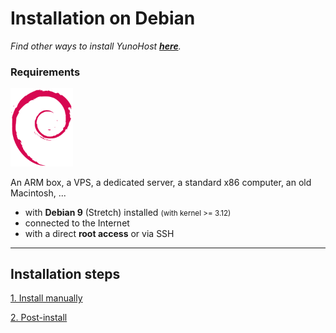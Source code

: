# Installation on Debian

*Find other ways to install YunoHost **[here](/install)**.*

### Requirements

<img width=100 src="/images/debian-logo.png">

An ARM box, a VPS, a dedicated server, a standard x86 computer, an old Macintosh, ...

* with **Debian 9** (Stretch) installed <small>(with kernel >= 3.12)</small>
* connected to the Internet
* with a direct **root access** or via SSH

---

## Installation steps

<a class="btn btn-lg btn-default" href="/install_manually">1. Install manually</a>

<a class="btn btn-lg btn-default" href="/postinstall">2. Post-install</a>

